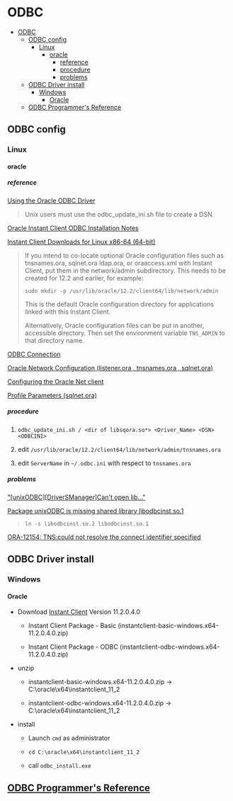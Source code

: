 # ODBC

- [ODBC](#odbc)
  - [ODBC config](#odbc-config)
    - [Linux](#linux)
      - [oracle](#oracle)
        - [reference](#reference)
        - [procedure](#procedure)
        - [problems](#problems)
  - [ODBC Driver install](#odbc-driver-install)
    - [Windows](#windows)
      - [Oracle](#oracle-1)
  - [ODBC Programmer's Reference](#odbc-programmers-reference)

## ODBC config

### Linux

#### oracle

##### reference

[Using the Oracle ODBC Driver](https://docs.oracle.com/en/database/oracle/oracle-database/19/adfns/odbc-driver.html)

> Unix users must use the odbc_update_ini.sh file to create a DSN.

[Oracle Instant Client ODBC Installation Notes](https://www.oracle.com/database/technologies/releasenote-odbc-ic.html)

[Instant Client Downloads for Linux x86-64 (64-bit)](https://www.oracle.com/database/technologies/instant-client/linux-x86-64-downloads.html)

> If you intend to co-locate optional Oracle configuration files such as tnsnames.ora, sqlnet.ora ldap.ora, or oraaccess.xml with Instant Client, put them in the network/admin subdirectory. This needs to be created for 12.2 and earlier, for example:
>
> `sudo mkdir -p /usr/lib/oracle/12.2/client64/lib/network/admin`
>
> This is the default Oracle configuration directory for applications linked with this Instant Client.
>
> Alternatively, Oracle configuration files can be put in another, accessible directory. Then set the environment variable `TNS_ADMIN` to that directory name.

[ODBC Connection](https://docs.genesys.com/Documentation/ES/8.5.1/Depl/ODBC)

[Oracle Network Configuration (listener.ora , tnsnames.ora , sqlnet.ora)](https://oracle-base.com/articles/misc/oracle-network-configuration)

[Configuring the Oracle Net client](https://www.ibm.com/support/knowledgecenter/en/SSBNJ7_1.4.3/oracle/ttnpm_ora_configoraclenetclien.html)

[Profile Parameters (sqlnet.ora)](https://docs.oracle.com/cd/B28359_01/network.111/b28317/sqlnet.htm#NETRF006)

##### procedure

1. `odbc_update_ini.sh / <dir of libsqora.so*> <Driver_Name> <DSN> <ODBCINI>`

2. edit `/usr/lib/oracle/12.2/client64/lib/network/admin/tnsnames.ora`

3. edit `ServerName` in `~/.odbc.ini` with respect to `tnsnames.ora`

##### problems

["\[unixODBC\]\[DriverSManager\]Can't open lib..."](https://stackoverflow.com/questions/22999798/01000unixodbcdriver-managercant-open-lib-usr-local-easysoft-oracle-inst)

[Package unixODBC is missing shared library libodbcinst.so.1](https://bugzilla.redhat.com/show_bug.cgi?id=498311)

> `ln -s libodbcinst.so.2 libodbcinst.so.1`

[ORA-12154: TNS:could not resolve the connect identifier specified](https://docs.oracle.com/cd/B19306_01/server.102/b14219/net12150.htm)

## ODBC Driver install

### Windows

#### Oracle

- Download [Instant Client](https://www.oracle.com/database/technologies/instant-client/winx64-64-downloads.html) Version 11.2.0.4.0

  - Instant Client Package - Basic (instantclient-basic-windows.x64-11.2.0.4.0.zip)

  - Instant Client Package - ODBC (instantclient-odbc-windows.x64-11.2.0.4.0.zip)

- unzip

  - instantclient-basic-windows.x64-11.2.0.4.0.zip -> C:\oracle\x64\instantclient_11_2

  - instantclient-odbc-windows.x64-11.2.0.4.0.zip -> C:\oracle\x64\instantclient_11_2

- install

  - Launch `cmd` as administrator

  - `cd C:\oracle\x64\instantclient_11_2`

  - call `odbc_install.exe`

## [ODBC Programmer's Reference](https://docs.microsoft.com/en-us/sql/odbc/reference/odbc-programmer-s-reference?view=sql-server-ver15)
